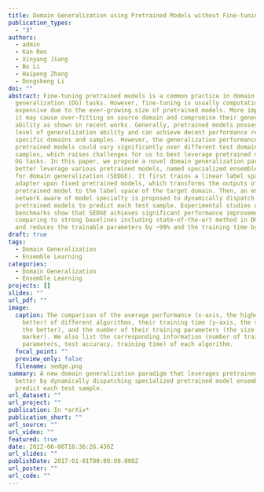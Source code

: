 ```yaml
---
title: Domain Generalization using Pretrained Models without Fine-tuning
publication_types:
  - "3"
authors:
  - admin
  - Kan Ren
  - Xinyang Jiang
  - Bo Li
  - Haipeng Zhang
  - Dongsheng Li
doi: ""
abstract: Fine-tuning pretrained models is a common practice in domain
  generalization (DG) tasks. However, fine-tuning is usually computationally
  expensive due to the ever-growing size of pretrained models. More importantly,
  it may cause over-fitting on source domain and compromise their generalization
  ability as shown in recent works. Generally, pretrained models possess some
  level of generalization ability and can achieve decent performance regarding
  specific domains and samples. However, the generalization performance of
  pretrained models could vary significantly over different test domains even
  samples, which raises challenges for us to best leverage pretrained models in
  DG tasks. In this paper, we propose a novel domain generalization paradigm to
  better leverage various pretrained models, named specialized ensemble learning
  for domain generalization (SEDGE). It first trains a linear label space
  adapter upon fixed pretrained models, which transforms the outputs of the
  pretrained model to the label space of the target domain. Then, an ensemble
  network aware of model specialty is proposed to dynamically dispatch proper
  pretrained models to predict each test sample. Experimental studies on several
  benchmarks show that SEDGE achieves significant performance improvements
  comparing to strong baselines including state-of-the-art method in DG tasks
  and reduces the trainable parameters by ~99% and the training time by ~99.5%.
draft: true
tags:
  - Domain Generalization
  - Ensemble Learning
categories:
  - Domain Generalization
  - Ensemble Learning
projects: []
slides: ""
url_pdf: ""
image:
  caption: The comparison of the average performance (x-axis, the higher the
    better) of different algorithms, their training time (y-axis, the smaller
    the better), and the number of their training parameters (the size of the
    marker). We also list the corresponding information (number of training
    parameters, test accuracy, training time) of each algorithm.
  focal_point: ""
  preview_only: false
  filename: sedge.png
summary: A new domain generalization paradigm that leverages pretrained models
  better by dynamically dispatching specialized pretrained model ensemble to
  predict each test sample.
url_dataset: ""
url_project: ""
publication: In *arXiv*
publication_short: ""
url_source: ""
url_video: ""
featured: true
date: 2022-06-06T16:36:26.436Z
url_slides: ""
publishDate: 2017-01-01T00:00:00.000Z
url_poster: ""
url_code: ""
---
```

